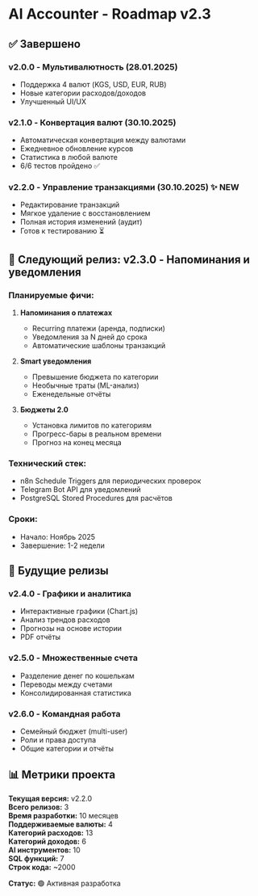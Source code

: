 # AI Accounter - Roadmap v2.3

## ✅ Завершено

### v2.0.0 - Мультивалютность (28.01.2025)
- Поддержка 4 валют (KGS, USD, EUR, RUB)
- Новые категории расходов/доходов
- Улучшенный UI/UX

### v2.1.0 - Конвертация валют (30.10.2025)
- Автоматическая конвертация между валютами
- Ежедневное обновление курсов
- Статистика в любой валюте
- 6/6 тестов пройдено ✅

### v2.2.0 - Управление транзакциями (30.10.2025) ✨ NEW
- Редактирование транзакций
- Мягкое удаление с восстановлением
- Полная история изменений (аудит)
- Готов к тестированию ⏳

## 🚀 Следующий релиз: v2.3.0 - Напоминания и уведомления

### Планируемые фичи:
1. **Напоминания о платежах**
   - Recurring платежи (аренда, подписки)
   - Уведомления за N дней до срока
   - Автоматические шаблоны транзакций

2. **Smart уведомления**
   - Превышение бюджета по категории
   - Необычные траты (ML-анализ)
   - Еженедельные отчёты

3. **Бюджеты 2.0**
   - Установка лимитов по категориям
   - Прогресс-бары в реальном времени
   - Прогноз на конец месяца

### Технический стек:
- n8n Schedule Triggers для периодических проверок
- Telegram Bot API для уведомлений
- PostgreSQL Stored Procedures для расчётов

### Сроки:
- Начало: Ноябрь 2025
- Завершение: 1-2 недели

## 🔮 Будущие релизы

### v2.4.0 - Графики и аналитика
- Интерактивные графики (Chart.js)
- Анализ трендов расходов
- Прогнозы на основе истории
- PDF отчёты

### v2.5.0 - Множественные счета
- Разделение денег по кошелькам
- Переводы между счетами
- Консолидированная статистика

### v2.6.0 - Командная работа
- Семейный бюджет (multi-user)
- Роли и права доступа
- Общие категории и отчёты

## 📊 Метрики проекта

**Текущая версия:** v2.2.0  
**Всего релизов:** 3  
**Время разработки:** 10 месяцев  
**Поддерживаемые валюты:** 4  
**Категорий расходов:** 13  
**Категорий доходов:** 6  
**AI инструментов:** 10  
**SQL функций:** 7  
**Строк кода:** ~2000

**Статус:** 🟢 Активная разработка
